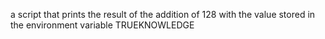a script that prints the result of the addition of 128 with the value stored in the environment variable TRUEKNOWLEDGE 
